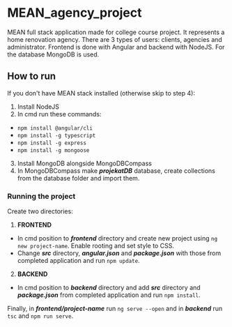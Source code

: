 # MEAN_agency_project
MEAN full stack application made for college course project. It represents a home renovation agency.
There are 3 types of users: clients, agencies and administrator.
Frontend is done with Angular and backend with NodeJS. For the database MongoDB is used.

## How to run
If you don't have MEAN stack installed (otherwise skip to step 4):
1. Install NodeJS
2. In cmd run these commands:
+ ```npm install @angular/cli```
+ ```npm install -g typescript```
+ ```npm install -g express```
+ ```npm install -g mongoose```
3. Install MongoDB alongside MongoDBCompass
4. In MongoDBCompass make ***projekatDB*** database, create collections from the database folder and import them.

### Running the project
Create two directories:

1. **FRONTEND**
+ In cmd position to ***frontend*** directory and create new project using ```ng new project-name```. Enable rooting and set style to CSS.
+ Change ***src*** directory, ***angular.json*** and ***package.json*** with those from completed application and run ```npm update```.

2. **BACKEND**
+ In cmd position to ***backend*** directory and add ***src*** directory and ***package.json*** from completed application and run ```npm install```.

Finally, in ***frontend/project-name*** run ```ng serve --open``` and in ***backend*** run ```tsc``` and ```npm run serve```.